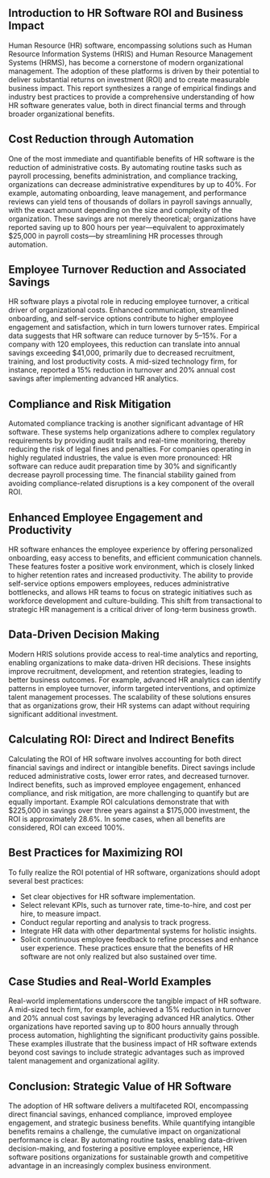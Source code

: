 ## Introduction to HR Software ROI and Business Impact

Human Resource (HR) software, encompassing solutions such as Human Resource Information Systems (HRIS) and Human Resource Management Systems (HRMS), has become a cornerstone of modern organizational management. The adoption of these platforms is driven by their potential to deliver substantial returns on investment (ROI) and to create measurable business impact. This report synthesizes a range of empirical findings and industry best practices to provide a comprehensive understanding of how HR software generates value, both in direct financial terms and through broader organizational benefits.

## Cost Reduction through Automation

One of the most immediate and quantifiable benefits of HR software is the reduction of administrative costs. By automating routine tasks such as payroll processing, benefits administration, and compliance tracking, organizations can decrease administrative expenditures by up to 40%. For example, automating onboarding, leave management, and performance reviews can yield tens of thousands of dollars in payroll savings annually, with the exact amount depending on the size and complexity of the organization. These savings are not merely theoretical; organizations have reported saving up to 800 hours per year—equivalent to approximately $25,000 in payroll costs—by streamlining HR processes through automation.

## Employee Turnover Reduction and Associated Savings

HR software plays a pivotal role in reducing employee turnover, a critical driver of organizational costs. Enhanced communication, streamlined onboarding, and self-service options contribute to higher employee engagement and satisfaction, which in turn lowers turnover rates. Empirical data suggests that HR software can reduce turnover by 5–15%. For a company with 120 employees, this reduction can translate into annual savings exceeding $41,000, primarily due to decreased recruitment, training, and lost productivity costs. A mid-sized technology firm, for instance, reported a 15% reduction in turnover and 20% annual cost savings after implementing advanced HR analytics.

## Compliance and Risk Mitigation

Automated compliance tracking is another significant advantage of HR software. These systems help organizations adhere to complex regulatory requirements by providing audit trails and real-time monitoring, thereby reducing the risk of legal fines and penalties. For companies operating in highly regulated industries, the value is even more pronounced: HR software can reduce audit preparation time by 30% and significantly decrease payroll processing time. The financial stability gained from avoiding compliance-related disruptions is a key component of the overall ROI.

## Enhanced Employee Engagement and Productivity

HR software enhances the employee experience by offering personalized onboarding, easy access to benefits, and efficient communication channels. These features foster a positive work environment, which is closely linked to higher retention rates and increased productivity. The ability to provide self-service options empowers employees, reduces administrative bottlenecks, and allows HR teams to focus on strategic initiatives such as workforce development and culture-building. This shift from transactional to strategic HR management is a critical driver of long-term business growth.

## Data-Driven Decision Making

Modern HRIS solutions provide access to real-time analytics and reporting, enabling organizations to make data-driven HR decisions. These insights improve recruitment, development, and retention strategies, leading to better business outcomes. For example, advanced HR analytics can identify patterns in employee turnover, inform targeted interventions, and optimize talent management processes. The scalability of these solutions ensures that as organizations grow, their HR systems can adapt without requiring significant additional investment.

## Calculating ROI: Direct and Indirect Benefits

Calculating the ROI of HR software involves accounting for both direct financial savings and indirect or intangible benefits. Direct savings include reduced administrative costs, lower error rates, and decreased turnover. Indirect benefits, such as improved employee engagement, enhanced compliance, and risk mitigation, are more challenging to quantify but are equally important. Example ROI calculations demonstrate that with $225,000 in savings over three years against a $175,000 investment, the ROI is approximately 28.6%. In some cases, when all benefits are considered, ROI can exceed 100%.

## Best Practices for Maximizing ROI

To fully realize the ROI potential of HR software, organizations should adopt several best practices:
- Set clear objectives for HR software implementation.
- Select relevant KPIs, such as turnover rate, time-to-hire, and cost per hire, to measure impact.
- Conduct regular reporting and analysis to track progress.
- Integrate HR data with other departmental systems for holistic insights.
- Solicit continuous employee feedback to refine processes and enhance user experience.
These practices ensure that the benefits of HR software are not only realized but also sustained over time.

## Case Studies and Real-World Examples

Real-world implementations underscore the tangible impact of HR software. A mid-sized tech firm, for example, achieved a 15% reduction in turnover and 20% annual cost savings by leveraging advanced HR analytics. Other organizations have reported saving up to 800 hours annually through process automation, highlighting the significant productivity gains possible. These examples illustrate that the business impact of HR software extends beyond cost savings to include strategic advantages such as improved talent management and organizational agility.

## Conclusion: Strategic Value of HR Software

The adoption of HR software delivers a multifaceted ROI, encompassing direct financial savings, enhanced compliance, improved employee engagement, and strategic business benefits. While quantifying intangible benefits remains a challenge, the cumulative impact on organizational performance is clear. By automating routine tasks, enabling data-driven decision-making, and fostering a positive employee experience, HR software positions organizations for sustainable growth and competitive advantage in an increasingly complex business environment.
